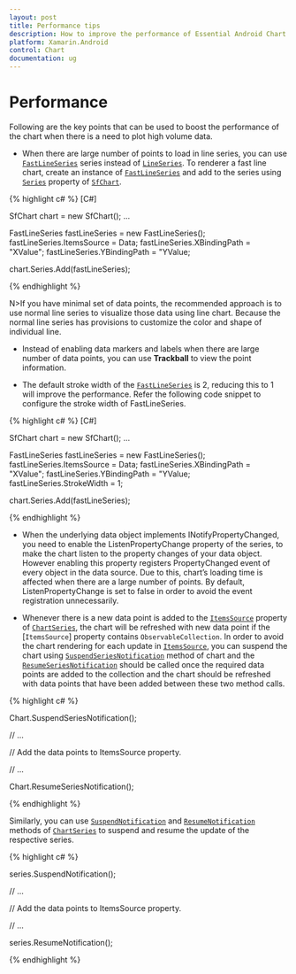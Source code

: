 ```yaml
---
layout: post
title: Performance tips
description: How to improve the performance of Essential Android Chart
platform: Xamarin.Android
control: Chart
documentation: ug
---
```


# Performance

Following are the key points that can be used to boost the performance of the chart when there is a need to plot high volume data.

* When there are large number of points to load in line series, you can use [`FastLineSeries`](http://help.syncfusion.com/cr/cref_files/xamarin-android/sfchart/Syncfusion.SfChart.Android~Com.Syncfusion.Charts.FastLineSeries.html) series instead of [`LineSeries`](http://help.syncfusion.com/cr/cref_files/xamarin-android/sfchart/Syncfusion.SfChart.Android~Com.Syncfusion.Charts.LineSeries.html). To renderer a fast line chart, create an instance of [`FastLineSeries`](http://help.syncfusion.com/cr/cref_files/xamarin-android/sfchart/Syncfusion.SfChart.Android~Com.Syncfusion.Charts.FastLineSeries.html) and add to the series using [`Series`](http://help.syncfusion.com/cr/cref_files/xamarin-android/sfchart/Syncfusion.SfChart.Android~Com.Syncfusion.Charts.ChartSeries.html) property of [`SfChart`](http://help.syncfusion.com/cr/cref_files/xamarin-android/sfchart/Syncfusion.SfChart.Android~Com.Syncfusion.Charts.SfChart.html).

{% highlight c# %} 
[C#]

SfChart chart = new SfChart();
...

FastLineSeries fastLineSeries = new FastLineSeries();
fastLineSeries.ItemsSource = Data;
fastLineSeries.XBindingPath = "XValue";
fastLineSeries.YBindingPath = "YValue;

chart.Series.Add(fastLineSeries);

{% endhighlight %}

N>If you have minimal set of data points, the recommended approach is to use normal line series to visualize those data using line chart. Because the normal line series has provisions to customize the color and shape of individual line.

* Instead of enabling data markers and labels when there are large number of data points, you can use **Trackball** to view the point information.

* The default stroke width of the [`FastLineSeries`](https://help.syncfusion.com/cr/cref_files/xamarin-android/sfchart/Syncfusion.SfChart.Android~Com.Syncfusion.Charts.FastLineSeries.html) is 2, reducing this to 1 will improve the performance. Refer the following code snippet to configure the stroke width of FastLineSeries.

{% highlight c# %} 
[C#]

SfChart chart = new SfChart();
...

FastLineSeries fastLineSeries = new FastLineSeries();
fastLineSeries.ItemsSource = Data;
fastLineSeries.XBindingPath = "XValue";
fastLineSeries.YBindingPath = "YValue;
fastLineSeries.StrokeWidth = 1;

chart.Series.Add(fastLineSeries);

{% endhighlight %}

* When the underlying data object implements INotifyPropertyChanged, you need to enable the ListenPropertyChange property of the series, to make the chart listen to the property changes of your data object. However enabling this property registers PropertyChanged event of every object in the data source. Due to this, chart’s loading time is affected when there are a large number of points. By default, ListenPropertyChange is set to false in order to avoid the event registration unnecessarily.

* Whenever there is a new data point is added to the [`ItemsSource`](https://help.syncfusion.com/cr/cref_files/xamarin-android/sfchart/Syncfusion.SfChart.Android~Com.Syncfusion.Charts.ChartSeries~ItemsSource.html) property of [`ChartSeries`](https://help.syncfusion.com/cr/cref_files/xamarin-android/sfchart/Syncfusion.SfChart.Android~Com.Syncfusion.Charts.ChartSeries.html), the chart will be refreshed with new data point if the [`ItemsSource`] property contains `ObservableCollection`. In order to avoid the chart rendering for each update in [`ItemsSource`](https://help.syncfusion.com/cr/cref_files/xamarin-android/sfchart/Syncfusion.SfChart.Android~Com.Syncfusion.Charts.ChartSeries~ItemsSource.html), you can suspend the chart using [`SuspendSeriesNotification`](https://help.syncfusion.com/cr/cref_files/xamarin-android/sfchart/Syncfusion.SfChart.Android~Com.Syncfusion.Charts.ChartBase~SuspendSeriesNotification.html) method of chart and the  [`ResumeSeriesNotification`](https://help.syncfusion.com/cr/cref_files/xamarin-android/sfchart/Syncfusion.SfChart.Android~Com.Syncfusion.Charts.ChartBase~ResumeSeriesNotification.html) should be called once the required data points are added to the collection and the chart should be refreshed with data points that have been added between these two method calls.

{% highlight c# %}

Chart.SuspendSeriesNotification();

// ...

// Add the data points to ItemsSource property.

// ...

Chart.ResumeSeriesNotification();

{% endhighlight %}

Similarly, you can use [`SuspendNotification`](https://help.syncfusion.com/cr/cref_files/xamarin-android/sfchart/Syncfusion.SfChart.Android~Com.Syncfusion.Charts.ChartSeries~SuspendNotification.html) and [`ResumeNotification`](https://help.syncfusion.com/cr/cref_files/xamarin-android/sfchart/Syncfusion.SfChart.Android~Com.Syncfusion.Charts.ChartSeries~ResumeNotification.html) methods of [`ChartSeries`](https://help.syncfusion.com/cr/cref_files/xamarin-android/sfchart/Syncfusion.SfChart.Android~Com.Syncfusion.Charts.ChartSeries.html) to suspend and resume the update of the respective series.

{% highlight c# %}

series.SuspendNotification();

// ...

// Add the data points to ItemsSource property.

// ...

series.ResumeNotification();

{% endhighlight %}

